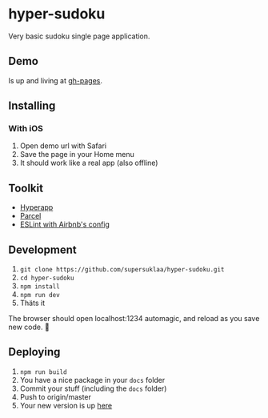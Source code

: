 # hyper-sudoku
Very basic sudoku single page application.

## Demo

Is up and living at [gh-pages](https://supersuklaa.github.io/hyper-sudoku/).

## Installing

### With iOS

1. Open demo url with Safari
2. Save the page in your Home menu
3. It should work like a real app (also offline)

## Toolkit

* [Hyperapp](https://github.com/jorgebucaran/hyperapp)
* [Parcel](https://parceljs.org/)
* [ESLint with Airbnb's config](https://github.com/airbnb/javascript)

## Development

1. `git clone https://github.com/supersuklaa/hyper-sudoku.git`
2. `cd hyper-sudoku`
3. `npm install`
4. `npm run dev`
5. Thäts it

The browser should open localhost:1234 automagic, and reload as you save new code. 🚀

## Deploying

1. `npm run build`
2. You have a nice package in your `docs` folder
3. Commit your stuff (including the `docs` folder)
4. Push to origin/master
5. Your new version is up [here](https://supersuklaa.github.io/hyper-sudoku/)